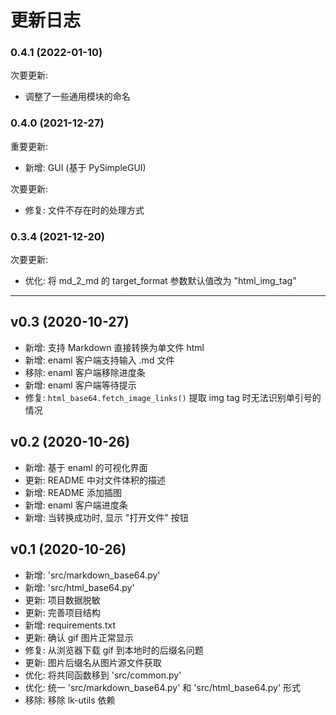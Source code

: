 # 更新日志

### 0.4.1 (2022-01-10)

次要更新:

- 调整了一些通用模块的命名

### 0.4.0 (2021-12-27)

重要更新:

- 新增: GUI (基于 PySimpleGUI)

次要更新:

- 修复: 文件不存在时的处理方式

### 0.3.4 (2021-12-20)

次要更新:

- 优化: 将 md_2_md 的 target_format 参数默认值改为 "html_img_tag"

--------------------------------------------------------------------------------

## v0.3 (2020-10-27)

- 新增: 支持 Markdown 直接转换为单文件 html
- 新增: enaml 客户端支持输入 .md 文件
- 移除: enaml 客户端移除进度条
- 新增: enaml 客户端等待提示
- 修复: `html_base64.fetch_image_links()` 提取 img tag 时无法识别单引号的情况

## v0.2 (2020-10-26)

- 新增: 基于 enaml 的可视化界面
- 更新: README 中对文件体积的描述
- 新增: README 添加插图
- 新增: enaml 客户端进度条
- 新增: 当转换成功时, 显示 "打开文件" 按钮

## v0.1 (2020-10-26)

- 新增: 'src/markdown_base64.py'
- 新增: 'src/html_base64.py'
- 更新: 项目数据脱敏
- 更新: 完善项目结构
- 新增: requirements.txt
- 更新: 确认 gif 图片正常显示
- 修复: 从浏览器下载 gif 到本地时的后缀名问题
- 更新: 图片后缀名从图片源文件获取
- 优化: 将共同函数移到 'src/common.py'
- 优化: 统一 'src/markdown_base64.py' 和 'src/html_base64.py' 形式
- 移除: 移除 lk-utils 依赖

